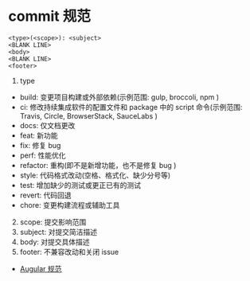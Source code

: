 # commit 规范

```shell
<type>(<scope>): <subject>
<BLANK LINE>
<body>
<BLANK LINE>
<footer>
```
1. type
- build: 变更项目构建或外部依赖(示例范围: gulp, broccoli, npm )
- ci: 修改持续集成软件的配置文件和 package 中的 script 命令(示例范围: Travis, Circle, BrowserStack, SauceLabs )
- docs: 仅文档更改
- feat: 新功能
- fix: 修复 bug
- perf: 性能优化
- refactor: 重构(即不是新增功能，也不是修复 bug )
- style: 代码格式改动(空格、格式化、缺少分号等)
- test: 增加缺少的测试或更正已有的测试
- revert: 代码回退
- chore: 变更构建流程或辅助工具
2. scope: 提交影响范围
3. subject: 对提交简洁描述
4. body: 对提交具体描述
5. footer: 不兼容改动和关闭 issue

- [Augular 规范](https://github.com/angular/angular/blob/22b96b9/CONTRIBUTING.md#-commit-message-guidelines)